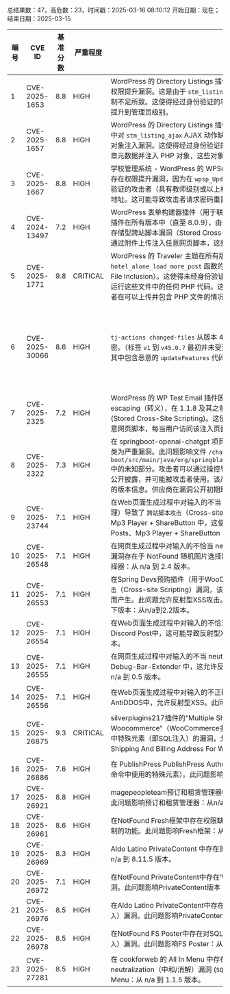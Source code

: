 总结果数：47，高危数：23，时间戳：2025-03-16 08:10:12
开始日期：现在；结束日期：2025-03-15

| 编号 | CVE ID | 基准分数 | 严重程度 | 描述 | 参考资料 |
|-----|--------|------------|----------|-------------|------------|
| 1 | CVE-2025-1653 | 8.8  | HIGH | WordPress 的 Directory Listings 插件（uListing 插件）在 2.1.7 及其之前的版本中存在权限提升漏洞。这是由于 `stm_listing_profile_edit` AJAX 操作对可更新的用户元数据限制不足所致。这使得经过身份验证的攻击者（具有订阅者及以上权限级别），能够将其权限提升到管理员级别。 | [1]https://wordpress.org/plugins/ulisting/<br>[2]https://www.wordfence.com/threat-intel/vulnerabilities/id/4181b26e-89c7-4020-a3d4-29bdc88d7438?source=cve |
| 2 | CVE-2025-1657 | 8.8  | HIGH | WordPress 的 Directory Listings 插件（uListing 插件）由于在所有版本（直至 2.1.7）中对 `stm_listing_ajax` AJAX 动作缺少权限检查，因此存在未经授权的数据修改和 PHP 对象注入漏洞。这使得经过身份验证的攻击者（具有订阅者及以上权限级别）能够更新文章元数据并注入 PHP 对象，这些对象可能会被反序列化。 | [1]https://wordpress.org/plugins/ulisting/<br>[2]https://www.wordfence.com/threat-intel/vulnerabilities/id/0e70184f-94b6-4742-b99b-6eec9d28f17c?source=cve |
| 3 | CVE-2025-1667 | 8.8  | HIGH | 学校管理系统 - WordPress 的 WPSchoolPress 插件在所有版本（直至包括 2.2.16）中存在权限提升漏洞，因为在 `wpsp_UpdateTeacher()` 函数中缺少能力检查。这使得经过身份验证的攻击者（具有教师级别或以上权限）能够更新任意用户的详细信息，包括电子邮件地址。这可能导致攻击者请求密码重置并访问任意用户帐户（包括管理员帐户）。 | [1]https://plugins.trac.wordpress.org/browser/wpschoolpress/tags/2.2.16/lib/wpsp-ajaxworks-teacher.php#L544<br>[2]https://www.wordfence.com/threat-intel/vulnerabilities/id/e54f98bc-c538-4f3c-b24a-6e778a3748ef?source=cve |
| 4 | CVE-2024-13497 | 7.2  | HIGH | WordPress 表单构建器插件（用于联系表单、调查和测验）——WordPress 的 Tripetto 插件在所有版本中（直至 8.0.9），由于输入 sanitization 不充分和输出转义不到位，存在存储型跨站脚本漏洞（Stored Cross-Site Scripting）。这使得未经身份验证的攻击者可以通过附件上传注入任意网页脚本，这些脚本将在用户访问上传文件时执行。 | [1]https://plugins.trac.wordpress.org/browser/tripetto/trunk/lib/attachments.php#L46<br>[2]https://plugins.trac.wordpress.org/changeset?sfp_email=&sfph_mail=&reponame=&new=3251202%40tripetto%2Ftrunk&old=3231968%40tripetto%2Ftrunk&sfp_email=&sfph_mail=<br>[3]https://www.wordfence.com/threat-intel/vulnerabilities/id/fbbe006c-1afc-4c8b-a9f3-ffb21cdabb54?source=cve |
| 5 | CVE-2025-1771 | 9.8  | CRITICAL | WordPress 的 Traveler 主题在所有版本（包括 3.1.8）中都存在 `hotel_alone_load_more_post` 函数的 `style` 参数漏洞，可能导致本地文件包含（Local File Inclusion）。这使得未经身份验证的攻击者能够在服务器上包含并执行任意文件，从而运行这些文件中的任何 PHP 代码。这种情况可以被用来绕过访问控制、获取敏感数据，或者在可以上传并包含 PHP 文件的情况下实现代码执行。 | [1]https://travelerwp.com/traveler-changelog/<br>[2]https://www.wordfence.com/threat-intel/vulnerabilities/id/da3e3d6c-7643-4f22-aa88-2c4ce80aed1f?source=cve |
| 6 | CVE-2025-30066 | 8.6  | HIGH | `tj-actions changed-files` 从版本 45.0.7 起允许远程攻击者通过读取操作日志来发现秘密。（标签 `v1` 到 `v45.0.7` 最初并未受到影响，但被威胁行为者修改为指向提交 `0e58ed8`，其中包含恶意的 `updateFeatures` 代码。） | [1]https://github.com/chains-project/maven-lockfile/pull/1111<br>[2]https://github.com/github/docs/blob/962a1c8dccb8c0f66548b324e5b921b5e4fbc3d6/content/actions/security-for-github-actions/security-guides/security-hardening-for-github-actions.md?plain=1#L191-L193<br>[3]https://github.com/rackerlabs/genestack/pull/903<br>[4]https://github.com/tj-actions/changed-files/issues/2463<br>[5]https://news.ycombinator.com/item?id=43367987<br>[6]https://news.ycombinator.com/item?id=43368870<br>[7]https://semgrep.dev/blog/2025/popular-github-action-tj-actionschanged-files-is-compromised/<br>[8]https://web.archive.org/web/20250315060250/https://github.com/tj-actions/changed-files/issues/2463<br>[9]https://www.stepsecurity.io/blog/harden-runner-detection-tj-actions-changed-files-action-is-compromised |
| 7 | CVE-2025-2325 | 7.2  | HIGH | WordPress 的 WP Test Email 插件因输入未充分 sanitization（清理）和输出未充分 escaping（转义），在 1.1.8 及其之前的版本中，邮件日志功能存在存储型跨站脚本漏洞 (Stored Cross-Site Scripting)。这使得未经身份验证的攻击者能够在注入的页面中执行任意网页脚本，每当用户访问该注入页面时就会执行这些脚本。 | [1]https://plugins.trac.wordpress.org/changeset?sfp_email=&sfph_mail=&reponame=&old=3251086%40wp-test-email&new=3251086%40wp-test-email&sfp_email=&sfph_mail=<br>[2]https://www.wordfence.com/threat-intel/vulnerabilities/id/7a0a9ff8-ed93-4de9-ba49-730b2253c6a4?source=cve |
| 8 | CVE-2025-2322 | 7.3  | HIGH | 在 springboot-openai-chatgpt 项目中发现了编号为 274056675 的漏洞。该漏洞被归类为严重漏洞。此问题影响文件 `/chatgpt-boot/src/main/java/org/springblade/modules/mjkj/controller/OpenController.java` 中的未知部分。攻击者可以通过操控导致硬编码凭据。此漏洞可以远程利用。该漏洞已被公开披露，并可能被攻击者使用。该产品未使用版本号，因此无法提供受影响和不受影响的版本信息。供应商在漏洞公开初期即被联系，但未作出任何回应。 | [1]https://vuldb.com/?ctiid.299751<br>[2]https://vuldb.com/?id.299751<br>[3]https://vuldb.com/?submit.505694<br>[4]https://www.cnblogs.com/aibot/p/18732299 |
| 9 | CVE-2025-23744 | 7.1  | HIGH | 在Web页面生成过程中对输入的不当 neutralization（未中和？此处应指输入未被正确处理）导致了 `跨站脚本攻击`（Cross-site Scripting）漏洞存在于 dvs11 Random Posts、Mp3 Player + ShareButton 中，这使得反射型XSS成为可能。此问题影响了 Random Posts、Mp3 Player + ShareButton：从 n/a 到 1.4.1 版本。 | [1]https://patchstack.com/database/wordpress/plugin/random-posts-mp3-player-sharebutton/vulnerability/wordpress-random-posts-mp3-player-sharebutton-plugin-1-4-1-reflected-cross-site-scripting-xss-vulnerability?_s_id=cve |
| 10 | CVE-2025-26548 | 7.1  | HIGH | 在网页生成过程中对输入的不恰当 neutralization（跨站脚本攻击 `Cross-site Scripting`）漏洞存在于 NotFound 随机图片选择器中，这会导致反射型 XSS。此问题影响随机图片选择器：从 n/a 到 2.4 版本。 | [1]https://patchstack.com/database/wordpress/plugin/random-image-selector/vulnerability/wordpress-random-image-selector-plugin-1-5-6-reflected-cross-site-scripting-vulnerability?_s_id=cve |
| 11 | CVE-2025-26553 | 7.1  | HIGH | 在Spring Devs预购插件（用于WooCommerce高级订单/预售插件）中存在一个`跨站脚本攻击`（Cross-site Scripting）漏洞，该漏洞由于Web页面生成过程中未对输入进行适当过滤而产生。此问题允许反射型XSS攻击。该漏洞影响WooCommerce高级订单/预售插件的以下版本：从n/a到2.2版本。 | [1]https://patchstack.com/database/wordpress/plugin/wc-pre-order/vulnerability/wordpress-pre-order-addon-for-woocommerce-plugin-1-0-7-reflected-cross-site-scripting?_s_id=cve |
| 12 | CVE-2025-26554 | 7.1  | HIGH | 在Web页面生成过程中对输入的不恰当中和（`跨站脚本攻击`）漏洞存在于NotFound WP Discord Post中，这可能导致反射型XSS。此问题影响WP Discord Post：从n/a到2.1.0版本。 | [1]https://patchstack.com/database/wordpress/plugin/wp-discord-post/vulnerability/wordpress-wp-discord-post-plugin-2-1-0-reflectef-cross-site-scripting-xss-vulnerability?_s_id=cve |
| 13 | CVE-2025-26555 | 7.1  | HIGH | 在网页生成过程中对输入的不当 neutralization（`跨站脚本攻击`）漏洞存在于 NotFound Debug-Bar-Extender 中，这允许反射型 XSS。此问题影响 Debug-Bar-Extender：从 n/a 到 0.5 版本。 | [1]https://patchstack.com/database/wordpress/plugin/debug-bar-extender/vulnerability/wordpress-debug-bar-extender-plugin-0-5-reflected-cross-site-scripting-xss-vulnerability?_s_id=cve |
| 14 | CVE-2025-26556 | 7.1  | HIGH | 在Web页面生成过程中对输入的不正确中和（`跨站脚本攻击`）漏洞存在于zzmaster WP AntiDDOS中，允许反射型XSS。此问题影响WP AntiDDOS：从n/a到2.0版本。 | [1]https://patchstack.com/database/wordpress/plugin/wpantiddos/vulnerability/wordpress-wp-antiddos-plugin-2-0-cross-site-scripting-xss-vulnerability?_s_id=cve |
| 15 | CVE-2025-26875 | 9.3  | CRITICAL | silverplugins217插件的“Multiple Shipping And Billing Address For Woocommerce”（WooCommerce多发货地址和账单地址）存在一个未妥善处理SQL命令中特殊元素（即SQL注入）的漏洞，允许攻击者执行SQL注入攻击。该问题影响“Multiple Shipping And Billing Address For Woocommerce”插件版本从n/a到1.3的所有版本。 | [1]https://patchstack.com/database/wordpress/plugin/different-shipping-and-billing-address-for-woocommerce/vulnerability/wordpress-multiple-shipping-and-billing-address-for-woocommerce-plugin-1-3-sql-injection-vulnerability?_s_id=cve |
| 16 | CVE-2025-26886 | 7.6  | HIGH | 在 PublishPress PublishPress Authors 中存在一个 `SQL 注入` 漏洞（不正确地处理了 SQL 命令中使用的特殊元素）。此问题影响了 PublishPress Authors 版本从 n/a 到 4.7.3。 | [1]https://patchstack.com/database/wordpress/plugin/publishpress-authors/vulnerability/wordpress-publishpress-authors-plugin-4-7-3-sql-injection-vulnerability?_s_id=cve |
| 17 | CVE-2025-26921 | 8.8  | HIGH | magepeopleteam预订和租赁管理器中的“不受信任数据的反序列化”漏洞允许对象注入。此问题影响预订和租赁管理器：从n/a到2.2.6版本均受到影响。 | [1]https://patchstack.com/database/wordpress/plugin/booking-and-rental-manager-for-woocommerce/vulnerability/wordpress-booking-and-rental-manager-plugin-2-2-6-php-object-injection-vulnerability?_s_id=cve |
| 18 | CVE-2025-26961 | 8.6  | HIGH | 在NotFound Fresh框架中存在权限缺失漏洞，允许访问未被ACL（访问控制列表）正确限制的功能。此问题影响Fresh框架：从n/a到1.70.0版本。 | [1]https://patchstack.com/database/wordpress/plugin/fresh-framework/vulnerability/wordpress-fresh-framework-plugin-1-70-0-unauthenticated-broken-access-control-vulnerability?_s_id=cve |
| 19 | CVE-2025-26969 | 8.3  | HIGH | Aldo Latino PrivateContent 中存在的授权缺失漏洞。此问题影响 PrivateContent：从 n/a 到 8.11.5 版本。 | [1]https://patchstack.com/database/wordpress/plugin/private-content/vulnerability/wordpress-privatecontent-plugin-8-11-5-subscriber-site-wide-broken-access-control-vulnerability?_s_id=cve |
| 20 | CVE-2025-26972 | 7.1  | HIGH | 在NotFound PrivateContent中存在‘Web页面生成时输入处理不当（跨站脚本攻击）’漏洞。此问题影响PrivateContent版本：从n/a到8.11.5。 | [1]https://patchstack.com/database/wordpress/plugin/private-content/vulnerability/wordpress-privatecontent-plugin-8-11-5-reflected-cross-site-scripting-xss-vulnerability?_s_id=cve |
| 21 | CVE-2025-26976 | 8.5  | HIGH | 在Aldo Latino PrivateContent中存在对SQL命令中使用的特殊元素的不正确消除（`SQL注入`）漏洞。此问题影响PrivateContent：从n/a到8.11.4版本。 | [1]https://patchstack.com/database/wordpress/plugin/private-content/vulnerability/wordpress-privatecontent-plugin-8-11-4-sql-injection-vulnerability?_s_id=cve |
| 22 | CVE-2025-26978 | 8.5  | HIGH | 在NotFound FS Poster中存在对SQL命令中使用的特殊元素的不当 Neutralization（`SQL注入`）漏洞。此问题影响FS Poster：从n/a到6.5.8版本。 | [1]https://patchstack.com/database/wordpress/plugin/fs-poster/vulnerability/wordpress-fs-poster-plugin-6-5-8-sql-injection-vulnerability?_s_id=cve |
| 23 | CVE-2025-27281 | 8.5  | HIGH | 在 cookforweb 的 All In Menu 中存在一个针对用于 SQL 命令的特殊元素的不当 neutralization（中和/消解）漏洞 (`SQL 注入`)，这允许进行盲注攻击。此问题影响 All In Menu：从 n/a 到 1.1.5 版本。 | [1]https://patchstack.com/database/wordpress/plugin/all-in-menu/vulnerability/wordpress-all-in-menu-plugin-1-1-5-sql-injection-vulnerability?_s_id=cve |